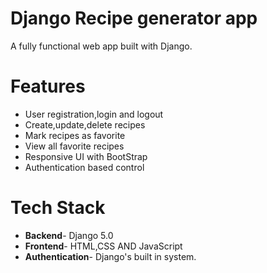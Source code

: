 # Django Recipe generator app
A fully functional web app built with Django.
# Features
- User registration,login and logout
- Create,update,delete recipes
- Mark recipes as favorite
- View all favorite recipes
- Responsive UI with BootStrap
- Authentication based control
# Tech Stack
- **Backend**- Django 5.0
- **Frontend**- HTML,CSS AND JavaScript
- **Authentication**- Django's built in system.
